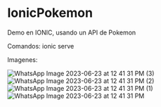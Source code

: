 # IonicPokemon

Demo en IONIC, usando un API de Pokemon

Comandos:
ionic serve

Imagenes:


![WhatsApp Image 2023-06-23 at 12 41 31 PM (3)](https://github.com/Kendall2106/IonicPokemon/assets/83435540/aa85b2b4-6fd7-41f0-a0ca-c006918d1567)
![WhatsApp Image 2023-06-23 at 12 41 31 PM (2)](https://github.com/Kendall2106/IonicPokemon/assets/83435540/3fa5c6f5-f385-4c61-9b9f-63b154cc4d61)
![WhatsApp Image 2023-06-23 at 12 41 31 PM (1)](https://github.com/Kendall2106/IonicPokemon/assets/83435540/d9bb3958-a4ed-4f82-9534-431d853728cf)
![WhatsApp Image 2023-06-23 at 12 41 31 PM](https://github.com/Kendall2106/IonicPokemon/assets/83435540/1407b492-1900-4e22-acc0-3e5d38801457)
